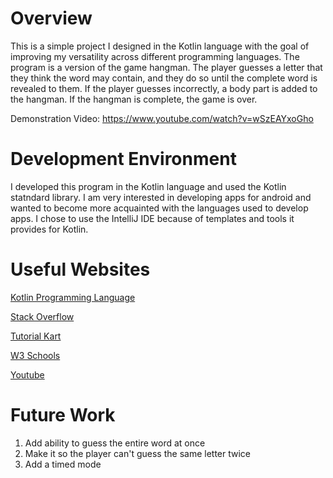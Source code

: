 # Overview
This is a simple project I designed in the Kotlin
language with the goal of improving my versatility 
across different programming languages. 
The program is a version of the game hangman. The 
player guesses a letter that they think the word may
contain, and they do so until the complete word is
revealed to them. If the player guesses incorrectly,
a body part is added to the hangman. If the hangman is
complete, the game is over.

Demonstration Video: https://www.youtube.com/watch?v=wSzEAYxoGho

# Development Environment
I developed this program in the Kotlin language and used
the Kotlin statndard library. I am very interested in developing apps for android
and wanted to become more acquainted with the languages
used to develop apps. I chose to use the IntelliJ IDE
because of templates and tools it provides for Kotlin. 

# Useful Websites
[Kotlin Programming Language](https://kotlinlang.org/)

[Stack Overflow](https://stackoverflow.com/)

[Tutorial Kart](https://www.tutorialkart.com/)

[W3 Schools](https://www.w3schools.com/)

[Youtube](https://www.youtube.com/watch?v=Ry5Oqvedevc)

# Future Work
1. Add ability to guess the entire word at once
2. Make it so the player can't guess the same letter twice
3. Add a timed mode

